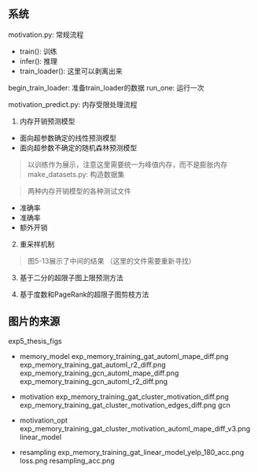 ## 系统

motivation.py: 常规流程
- train(): 训练
- infer(): 推理
- train_loader(): 这里可以剥离出来

begin_train_loader: 准备train_loader的数据
run_one: 运行一次

motivation_predict.py: 内存受限处理流程

1. 内存开销预测模型
- 面向超参数确定的线性预测模型
- 面向超参数不确定的随机森林预测模型
> 以训练作为展示，注意这里需要统一为峰值内存，而不是膨胀内存
make_datasets.py: 构造数据集

> 两种内存开销模型的各种测试文件
- 准确率
- 准确率
- 额外开销


2. 重采样机制
> 图5-13展示了中间的结果
（这里的文件需要重新寻找）


3. 基于二分的超限子图上限预测方法

4. 基于度数和PageRank的超限子图剪枝方法


## 图片的来源
exp5_thesis_figs

- memory_model
exp_memory_training_gat_automl_mape_diff.png
exp_memory_training_gat_automl_r2_diff.png
exp_memory_training_gcn_automl_mape_diff.png
exp_memory_training_gcn_automl_r2_diff.png

- motivation
exp_memory_training_gat_cluster_motivation_diff.png
exp_memory_training_gat_cluster_motivation_edges_diff.png
gcn

- motivation_opt
exp_memory_training_gat_cluster_motivation_automl_mape_diff_v3.png
linear_model

- resampling
exp_memory_training_gat_linear_model_yelp_180_acc.png
loss.png
resampling_acc.png